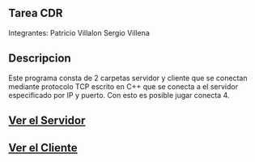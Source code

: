 ## Tarea CDR
Integrantes:
Patricio Villalon
Sergio Villena

## Descripcion
Este programa consta de 2 carpetas servidor y cliente que se conectan mediante protocolo TCP escrito en C++ que se conecta a el servidor especificado por IP y puerto. Con esto es posible jugar conecta 4.


## [Ver el Servidor](./Servidor/ReadMe.md)
## [Ver el Cliente](./Cliente/ReadMe.md)

